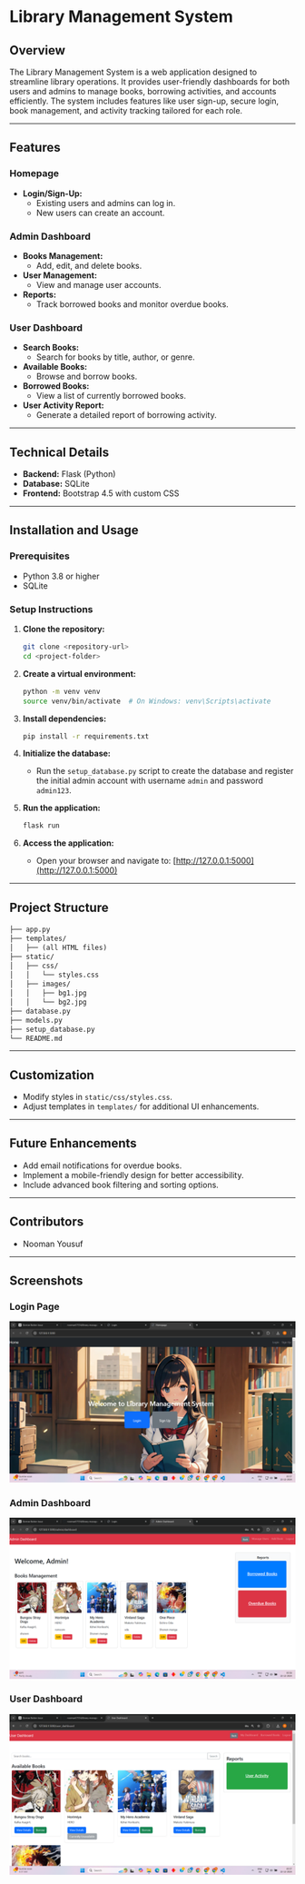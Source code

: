# Library Management System

## Overview
The Library Management System is a web application designed to streamline library operations. It provides user-friendly dashboards for both users and admins to manage books, borrowing activities, and accounts efficiently. The system includes features like user sign-up, secure login, book management, and activity tracking tailored for each role.

---

## Features

### Homepage
- **Login/Sign-Up:**
  - Existing users and admins can log in.
  - New users can create an account.

### Admin Dashboard
- **Books Management:**
  - Add, edit, and delete books.
- **User Management:**
  - View and manage user accounts.
- **Reports:**
  - Track borrowed books and monitor overdue books.

### User Dashboard
- **Search Books:**
  - Search for books by title, author, or genre.
- **Available Books:**
  - Browse and borrow books.
- **Borrowed Books:**
  - View a list of currently borrowed books.
- **User Activity Report:**
  - Generate a detailed report of borrowing activity.

---

## Technical Details
- **Backend:** Flask (Python)
- **Database:** SQLite
- **Frontend:** Bootstrap 4.5 with custom CSS

---

## Installation and Usage

### Prerequisites
- Python 3.8 or higher
- SQLite

### Setup Instructions

1. **Clone the repository:**
   ```bash
   git clone <repository-url>
   cd <project-folder>
   ```

2. **Create a virtual environment:**
   ```bash
   python -m venv venv
   source venv/bin/activate  # On Windows: venv\Scripts\activate
   ```

3. **Install dependencies:**
   ```bash
   pip install -r requirements.txt
   ```

4. **Initialize the database:**
   - Run the `setup_database.py` script to create the database and register the initial admin account with username `admin` and password `admin123`.

5. **Run the application:**
   ```bash
   flask run
   ```

6. **Access the application:**
   - Open your browser and navigate to: [http://127.0.0.1:5000](http://127.0.0.1:5000)

---

## Project Structure
```
├── app.py
├── templates/
│   ├── (all HTML files)
├── static/
│   ├── css/
│   │   └── styles.css
│   ├── images/
│   │   ├── bg1.jpg
│   │   └── bg2.jpg
├── database.py
├── models.py
├── setup_database.py
└── README.md
```

---

## Customization
- Modify styles in `static/css/styles.css`.
- Adjust templates in `templates/` for additional UI enhancements.

---

## Future Enhancements
- Add email notifications for overdue books.
- Implement a mobile-friendly design for better accessibility.
- Include advanced book filtering and sorting options.

---

## Contributors
- Nooman Yousuf

---

## Screenshots
### Login Page
![Login Page](static/images/login_screenshot.png)

### Admin Dashboard
![Admin Dashboard](static/images/admin_dashboard_screenshot.png)

### User Dashboard
![User Dashboard](static/images/user_dashboard_screenshot.png)
